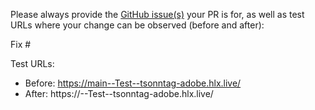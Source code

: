Please always provide the [GitHub issue(s)](../issues) your PR is for, as well as test URLs where your change can be observed (before and after):

Fix #<gh-issue-id>

Test URLs:
- Before: https://main--Test--tsonntag-adobe.hlx.live/
- After: https://<branch>--Test--tsonntag-adobe.hlx.live/
